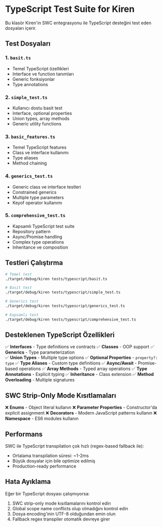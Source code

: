 # TypeScript Test Suite for Kiren

Bu klasör Kiren'in SWC entegrasyonu ile TypeScript desteğini test eden dosyaları içerir.

## Test Dosyaları

### 1. `basit.ts`
- Temel TypeScript özellikleri
- Interface ve function tanımları
- Generic fonksiyonlar
- Type annotations

### 2. `simple_test.ts` 
- Kullanıcı dostu basit test
- Interface, optional properties
- Union types, array methods
- Generic utility functions

### 3. `basic_features.ts`
- Temel TypeScript features
- Class ve interface kullanımı
- Type aliases
- Method chaining

### 4. `generics_test.ts`
- Generic class ve interface testleri
- Constrained generics
- Multiple type parameters
- Keyof operator kullanımı

### 5. `comprehensive_test.ts`
- Kapsamlı TypeScript test suite
- Repository pattern
- Async/Promise handling
- Complex type operations
- Inheritance ve composition

## Testleri Çalıştırma

```bash
# Temel test
./target/debug/kiren tests/typescript/basit.ts

# Basit test
./target/debug/kiren tests/typescript/simple_test.ts

# Generics test
./target/debug/kiren tests/typescript/generics_test.ts

# Kapsamlı test
./target/debug/kiren tests/typescript/comprehensive_test.ts
```

## Desteklenen TypeScript Özellikleri

✅ **Interfaces** - Type definitions ve contracts
✅ **Classes** - OOP support
✅ **Generics** - Type parameterization  
✅ **Union Types** - Multiple type options
✅ **Optional Properties** - `property?: type`
✅ **Type Aliases** - Custom type definitions
✅ **Async/Await** - Promise-based operations
✅ **Array Methods** - Typed array operations
✅ **Type Annotations** - Explicit typing
✅ **Inheritance** - Class extension
✅ **Method Overloading** - Multiple signatures

## SWC Strip-Only Mode Kısıtlamaları

❌ **Enums** - Object literal kullanın
❌ **Parameter Properties** - Constructor'da explicit assignment
❌ **Decorators** - Modern JavaScript patterns kullanın
❌ **Namespace** - ES6 modules kullanın

## Performans

SWC ile TypeScript transpilation çok hızlı (regex-based fallback ile):
- Ortalama transpilation süresi: ~1-2ms
- Büyük dosyalar için bile optimize edilmiş
- Production-ready performance

## Hata Ayıklama

Eğer bir TypeScript dosyası çalışmıyorsa:

1. SWC strip-only mode kısıtlamalarını kontrol edin
2. Global scope name conflicts olup olmadığını kontrol edin
3. Dosya encoding'inin UTF-8 olduğundan emin olun
4. Fallback regex transpiler otomatik devreye girer